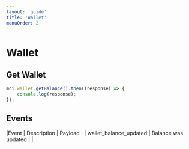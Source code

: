 ```yaml
---
layout: 'guide'
title: 'Wallet'
menuOrder: 2
---
```


# Wallet

## Get Wallet

```typescript
mci.wallet.getBalance().then((response) => {
    console.log(response);
});
```

## Events

|Event | Description | Payload |
| wallet_balance_updated | Balance was updated |  |